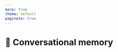 ```yaml
---
marp: true
theme: default
paginate: true
---
```


# 🧠 Conversational memory

<!-- TODO: 
Explain + Assistant Message 
Speak about the various kind of messages (system, user, assistant)
-->